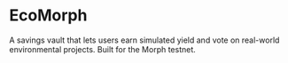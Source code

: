 # EcoMorph
A savings vault that lets users earn simulated yield and vote on real-world environmental projects. Built for the Morph testnet.
